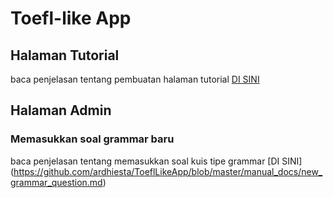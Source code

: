 # Toefl-like App

## Halaman Tutorial
baca penjelasan tentang pembuatan halaman tutorial [DI SINI](https://github.com/ardhiesta/ToeflLikeApp/blob/master/manual_docs/tutor_screen.md)



## Halaman Admin

### Memasukkan soal grammar baru
baca penjelasan tentang memasukkan soal kuis tipe grammar [DI SINI] (https://github.com/ardhiesta/ToeflLikeApp/blob/master/manual_docs/new_grammar_question.md)
